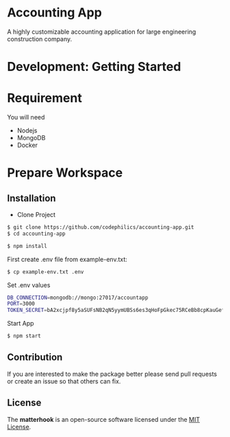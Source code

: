 # Accounting App
A highly customizable accounting application for large engineering construction company.

# Development: Getting Started

# Requirement
You will need 
* Nodejs
* MongoDB
* Docker
# Prepare Workspace
## Installation
* Clone Project
```bash
$ git clone https://github.com/codephilics/accounting-app.git
$ cd accounting-app
```
```bash
$ npm install
```

First create .env file from example-env.txt: 
```bash
$ cp example-env.txt .env
```
Set .env values  
```bash 
DB_CONNECTION=mongodb://mongo:27017/accountapp
PORT=3000
TOKEN_SECRET=bA2xcjpf8y5aSUFsNB2qN5yymUBSs6es3qHoFpGkec75RCeBb8cpKauGefw5qy4
```
Start App
```bash
$ npm start
```


## Contribution
If you are interested to make the package better please send pull requests or create an issue so that others can fix.

## License
The **matterhook** is an open-source software licensed under the [MIT License](LICENSE).

